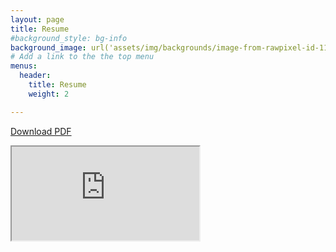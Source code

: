 ```yaml
---
layout: page
title: Resume
#background_style: bg-info
background_image: url('assets/img/backgrounds/image-from-rawpixel-id-1199650-jpeg.jpg')
# Add a link to the the top menu
menus:
  header:
    title: Resume
    weight: 2

---
```


[Download PDF](assets/img/jared-taylor-resume.pdf)


<iframe src="https://docs.google.com/document/d/e/2PACX-1vQxn3Apd93Qmw7E_eQWd7dPHA-tV_KSB4h7NsNc00lZJF5u3US6miCMnbpyLvV1ITfsJq_45baTgPm7/pub?embedded=true"></iframe>

